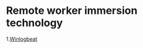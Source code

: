 # Remote worker immersion technology

1.[Winlogbeat](https://github.com/YuHyeonGeun-KOR/Project-TongsinBoan/blob/master/Winlogbeat/winlogbeat.md)
